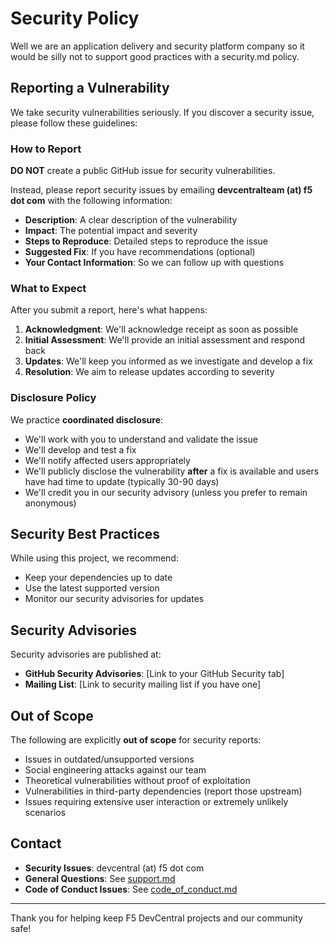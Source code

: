 # Security Policy

Well we are an application delivery and security platform company so it would be silly not to support good practices with a security.md policy.

## Reporting a Vulnerability

We take security vulnerabilities seriously. If you discover a security issue, please follow these guidelines:

### How to Report

**DO NOT** create a public GitHub issue for security vulnerabilities.

Instead, please report security issues by emailing **devcentralteam (at) f5 dot com** with the following information:

- **Description**: A clear description of the vulnerability
- **Impact**: The potential impact and severity
- **Steps to Reproduce**: Detailed steps to reproduce the issue
- **Suggested Fix**: If you have recommendations (optional)
- **Your Contact Information**: So we can follow up with questions

### What to Expect

After you submit a report, here's what happens:

1. **Acknowledgment**: We'll acknowledge receipt as soon as possible
2. **Initial Assessment**: We'll provide an initial assessment and respond back
3. **Updates**: We'll keep you informed as we investigate and develop a fix
4. **Resolution**: We aim to release updates according to severity

### Disclosure Policy

We practice **coordinated disclosure**:

- We'll work with you to understand and validate the issue
- We'll develop and test a fix
- We'll notify affected users appropriately
- We'll publicly disclose the vulnerability **after** a fix is available and users have had time to update (typically 30-90 days)
- We'll credit you in our security advisory (unless you prefer to remain anonymous)

## Security Best Practices

While using this project, we recommend:

- Keep your dependencies up to date
- Use the latest supported version
- Monitor our security advisories for updates

## Security Advisories

Security advisories are published at:

- **GitHub Security Advisories**: [Link to your GitHub Security tab]
- **Mailing List**: [Link to security mailing list if you have one]

## Out of Scope

The following are explicitly **out of scope** for security reports:

- Issues in outdated/unsupported versions
- Social engineering attacks against our team
- Theoretical vulnerabilities without proof of exploitation
- Vulnerabilities in third-party dependencies (report those upstream)
- Issues requiring extensive user interaction or extremely unlikely scenarios

## Contact

- **Security Issues**: devcentral (at) f5 dot com
- **General Questions**: See [support.md](support.md)
- **Code of Conduct Issues**: See [code_of_conduct.md](code-of-conduct.md)

---

Thank you for helping keep F5 DevCentral projects and our community safe!
